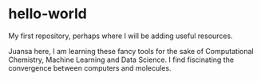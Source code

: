 # hello-world
My first repository, perhaps where I will be adding useful resources.

Juansa here, I am learning these fancy tools for the sake of Computational Chemistry, Machine Learning and Data Science.
I find fiscinating the convergence between computers and molecules.
